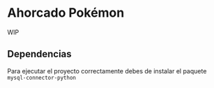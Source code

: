 # Ahorcado Pokémon
WIP
## Dependencias
Para ejecutar el proyecto correctamente debes de instalar el paquete `mysql-connector-python`